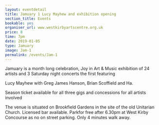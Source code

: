 ```yaml
---
layout: eventdetail
title: Jamuary 1 Lucy Mayhew and exhibition opening
section_title: Events
bookable: yes
organiser_url: www.westkirbyartscentre.org.uk
price: 8
time: 7pm
date: 2019-01-05
type: Jamuary
image: Jam-1
permalink: /events/Jam-1
---
```


Jamuary is a month long celebration, Joy in Art & Music exhibition of 24 artists and 3 Saturday night concerts the first featuring

Lucy Mayhew with Greg James Hanson, Brian Scoffield and Ha.

Season ticket available for all three gigs and concessions for all artists involved

The venue is situated on Brookfield Gardens in the site of the old Unitarian Church. Licensed bar available. Parkfor free after 6.30pm at West Kirby Concourse as no on street parking. Only 4 minutes walk away.

